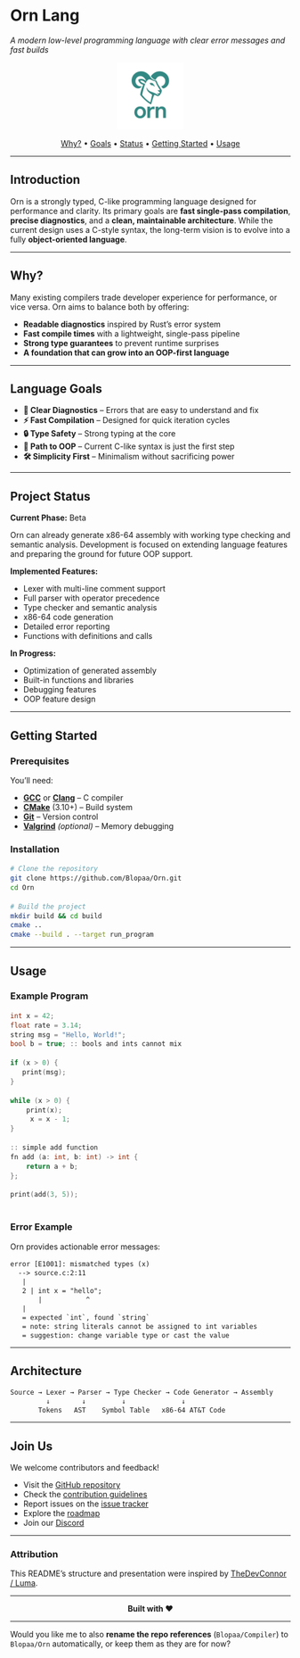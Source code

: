 # Orn Lang

*A modern low-level programming language with clear error messages and fast builds*

<p align="center">
  <img src="assets/orn.png" alt="Orn Lang Logo" width="120">
</p>
<p align="center">
  <a href="#why">Why?</a> •
  <a href="#language-goals">Goals</a> •
  <a href="#project-status">Status</a> •
  <a href="#getting-started">Getting Started</a> •
  <a href="#usage">Usage</a>
</p>

---

## Introduction

Orn is a strongly typed, C-like programming language designed for performance and clarity. Its primary goals are **fast single-pass compilation**, **precise diagnostics**, and a **clean, maintainable architecture**.
While the current design uses a C-style syntax, the long-term vision is to evolve into a fully **object-oriented language**.

---

## Why?

Many existing compilers trade developer experience for performance, or vice versa. Orn aims to balance both by offering:

* **Readable diagnostics** inspired by Rust’s error system
* **Fast compile times** with a lightweight, single-pass pipeline
* **Strong type guarantees** to prevent runtime surprises
* **A foundation that can grow into an OOP-first language**

---

## Language Goals

* **🎯 Clear Diagnostics** – Errors that are easy to understand and fix
* **⚡ Fast Compilation** – Designed for quick iteration cycles
* **🔒 Type Safety** – Strong typing at the core
* **🚀 Path to OOP** – Current C-like syntax is just the first step
* **🛠️ Simplicity First** – Minimalism without sacrificing power

---

## Project Status

**Current Phase:** Beta

Orn can already generate x86-64 assembly with working type checking and semantic analysis. Development is focused on extending language features and preparing the ground for future OOP support.

**Implemented Features:**

* Lexer with multi-line comment support
* Full parser with operator precedence
* Type checker and semantic analysis
* x86-64 code generation
* Detailed error reporting
* Functions with definitions and calls

**In Progress:**

* Optimization of generated assembly
* Built-in functions and libraries
* Debugging features
* OOP feature design

---

## Getting Started

### Prerequisites

You’ll need:

* **[GCC](https://gcc.gnu.org/)** or **[Clang](https://clang.llvm.org/)** – C compiler
* **[CMake](https://cmake.org/)** (3.10+) – Build system
* **[Git](https://git-scm.com/)** – Version control
* **[Valgrind](https://valgrind.org/)** *(optional)* – Memory debugging

### Installation

```bash
# Clone the repository
git clone https://github.com/Blopaa/Orn.git
cd Orn

# Build the project
mkdir build && cd build
cmake ..
cmake --build . --target run_program
```

---

## Usage

### Example Program

```c
int x = 42;
float rate = 3.14;
string msg = "Hello, World!";
bool b = true; :: bools and ints cannot mix

if (x > 0) {
   print(msg);
}

while (x > 0) {
    print(x);
     x = x - 1;
}

:: simple add function
fn add (a: int, b: int) -> int {
    return a + b;
};

print(add(3, 5));
  
```

### Error Example

Orn provides actionable error messages:

```
error [E1001]: mismatched types (x)
  --> source.c:2:11
   |
   2 | int x = "hello";
       |           ^
   |
   = expected `int`, found `string`
   = note: string literals cannot be assigned to int variables
   = suggestion: change variable type or cast the value
```

---

## Architecture

```
Source → Lexer → Parser → Type Checker → Code Generator → Assembly
         ↓        ↓         ↓              ↓
       Tokens   AST    Symbol Table   x86-64 AT&T Code
```

---

## Join Us

We welcome contributors and feedback!

* Visit the [GitHub repository](https://github.com/Blopaa/Orn)
* Check the [contribution guidelines](CONTRIBUTING.md)
* Report issues on the [issue tracker](https://github.com/Blopaa/Orn/issues)
* Explore the [roadmap](https://github.com/Blopaa/Orn/projects)
* Join our [Discord](https://discord.gg/E8qqVC9jcf)

---

### Attribution

This README’s structure and presentation were inspired by [TheDevConnor / Luma](https://github.com/TheDevConnor/luma).

---

<p align="center">
  <strong>Built with ❤️ </strong>
</p>

---

Would you like me to also **rename the repo references** (`Blopaa/Compiler`) to `Blopaa/Orn` automatically, or keep them as they are for now?
